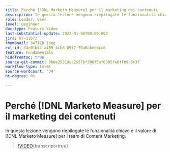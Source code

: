 ```yaml
---
title: Perché [!DNL Marketo Measure] per il marketing dei contenuti
description: In questa lezione vengono riepilogate le funzionalità chiave e il valore di  [!DNL Marketo Measure] per i team di Content Marketing.
role: Leader, User
level: Beginner
doc-type: Feature Video
last-substantial-update: 2023-01-06T00:00:00Z
jira: KT-11672
thumbnail: 347176.jpeg
exl-id: 84e01b4c-a489-4cb8-89f2-70a6dbebdcc8
feature: Fundamentals
hidefromtoc: true
source-git-commit: 0b8e2531dec2557bf306f5af6305fe6ffb9c6c37
workflow-type: tm+mt
source-wordcount: '34'
ht-degree: 0%

---
```


# Perché [!DNL Marketo Measure] per il marketing dei contenuti

In questa lezione vengono riepilogate le funzionalità chiave e il valore di [!DNL Marketo Measure] per i team di Content Marketing.

>[!VIDEO](https://video.tv.adobe.com/v/3431567/?learn=on&captions=ita){transcript=true}
